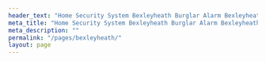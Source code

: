 ```yaml
---
header_text: "Home Security System Bexleyheath Burglar Alarm Bexleyheath."
meta_title: "Home Security System Bexleyheath Burglar Alarm Bexleyheath."
meta_description: ""
permalink: "/pages/bexleyheath/"
layout: page
---
```


